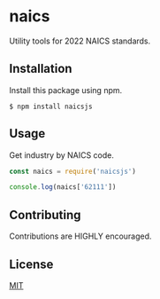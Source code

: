 # naics
Utility tools for 2022 NAICS standards.

## Installation
Install this package using npm.
```
$ npm install naicsjs
```

## Usage
Get industry by NAICS code.
```javascript
const naics = require('naicsjs')

console.log(naics['62111'])
```

## Contributing
Contributions are HIGHLY encouraged.

## License
[MIT](https://choosealicense.com/licenses/mit/)